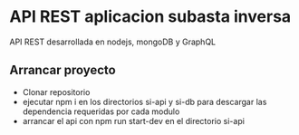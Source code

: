 API REST aplicacion subasta inversa
===================================

API REST desarrollada en nodejs, mongoDB y GraphQL

Arrancar proyecto
--------------------
* Clonar repositorio
* ejecutar npm i en los directorios si-api y si-db para descargar las dependencia requeridas por cada modulo
* arrancar el api con npm run start-dev en el directorio si-api